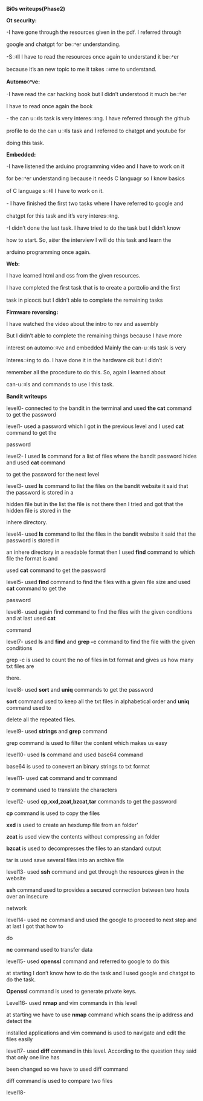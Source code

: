﻿<a name="br1"></a> 

**Bi0s writeups(Phase2)**

**Ot security:**

-I have gone through the resources given in the pdf. I referred through

google and chatgpt for beꢀer understanding.

-Sꢁll I have to read the resources once again to understand it beꢀer

because it’s an new topic to me it takes ꢁme to understand.

**Automoꢀve:**

-I have read the car hacking book but I didn’t understood it much beꢀer

I have to read once again the book

\- the can uꢁls task is very interesꢁng. I have referred through the github

proﬁle to do the can uꢁls task and I referred to chatgpt and youtube for

doing this task.

**Embedded:**

-I have listened the arduino programming video and I have to work on it

for beꢀer understanding because it needs C languagr so I know basics

of C language sꢁll I have to work on it.

\- I have ﬁnished the ﬁrst two tasks where I have referred to google and

chatgpt for this task and it’s very interesꢁng.

-I didn’t done the last task. I have tried to do the task but I didn’t know

how to start. So, aꢂer the interview I will do this task and learn the

arduino programming once again.

**Web:**

I have learned html and css from the given resources.

I have completed the ﬁrst task that is to create a porꢃolio and the ﬁrst

task in picocꢃ but I didn’t able to complete the remaining tasks



<a name="br2"></a> 

**Firmware reversing:**

I have watched the video about the intro to rev and assembly

But I didn’t able to complete the remaining things because I have more

interest on automoꢁve and embedded Mainly the can-uꢁls task is very

Interesꢁng to do. I have done it in the hardware cꢃ but I didn’t

remember all the procedure to do this. So, again I learned about

can-uꢁls and commands to use I this task.




<a name="br3"></a> 

**Bandit writeups**

level0- connected to the bandit in the terminal and used **the cat** command to get the password

level1- used a password which I got in the previous level and I used **cat** command to get the

password

level2- I used **ls** command for a list of files where the bandit password hides and used **cat** command

to get the password for the next level

level3- used **ls** command to list the files on the bandit website it said that the password is stored in a

hidden file but in the list the file is not there then I tried and got that the hidden file is stored in the

inhere directory.

level4- used **ls** command to list the files in the bandit website it said that the password is stored in

an inhere directory in a readable format then I used **find** command to which file the format is and

used **cat** command to get the password

level5- used **find** command to find the files with a given file size and used **cat** command to get the

password

level6- used again find command to find the files with the given conditions and at last used **cat**

command

level7- used **ls** and **find** and **grep -c** command to find the file with the given conditions

grep -c is used to count the no of files in txt format and gives us how many txt files are

there.

level8- used **sort** and **uniq** commands to get the password

**sort** command used to keep all the txt files in alphabetical order and **uniq** command used to

delete all the repeated files.

level9- used **strings** and **grep** command

grep command is used to filter the content which makes us easy

level10- used **ls** command and used base64 command

base64 is used to conevert an binary strings to txt format

level11- used **cat** command and **tr** command

tr command used to translate the characters

level12- used **cp,xxd,zcat,bzcat,tar** commands to get the password

**cp** command is used to copy the files

**xxd** is used to create an hexdump file from an folder’

**zcat** is used view the contents without compressing an folder

**bzcat** is used to decompresses the files to an standard output

tar is used save several files into an archive file

level13- used **ssh** command and get through the resources given in the website

**ssh** command used to provides a secured connection between two hosts over an insecure

network

level14- used **nc** command and used the google to proceed to next step and at last I got that how to

do

**nc** command used to transfer data

level15- used **openssl** command and referred to google to do this

at starting I don’t know how to do the task and I used google and chatgpt to do the task.

**Openssl** command is used to generate private keys.

Level16- used **nmap** and vim commands in this level

at starting we have to use **nmap** command which scans the ip address and detect the

installed applications and vim command is used to navigate and edit the files easily



<a name="br4"></a> 

level17- used **diff** command in this level. According to the question they said that only one line has

been changed so we have to used diff command

diff command is used to compare two files

level18-


